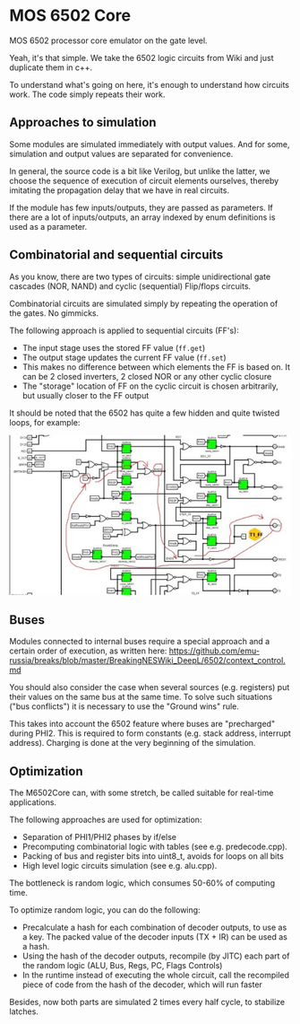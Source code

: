 # MOS 6502 Core

MOS 6502 processor core emulator on the gate level.

Yeah, it's that simple. We take the 6502 logic circuits from Wiki and just duplicate them in c++.

To understand what's going on here, it's enough to understand how circuits work. The code simply repeats their work.

## Approaches to simulation

Some modules are simulated immediately with output values. And for some, simulation and output values are separated for convenience.

In general, the source code is a bit like Verilog, but unlike the latter, we choose the sequence of execution of circuit elements ourselves,
thereby imitating the propagation delay that we have in real circuits.

If the module has few inputs/outputs, they are passed as parameters. If there are a lot of inputs/outputs, an array indexed by enum definitions is used as a parameter.

## Combinatorial and sequential circuits

As you know, there are two types of circuits: simple unidirectional gate cascades (NOR, NAND) and cyclic (sequential) Flip/flops circuits.

Combinatorial circuits are simulated simply by repeating the operation of the gates. No gimmicks.

The following approach is applied to sequential circuits (FF's):
- The input stage uses the stored FF value (`ff.get`)
- The output stage updates the current FF value (`ff.set`)
- This makes no difference between which elements the FF is based on. It can be 2 closed inverters, 2 closed NOR or any other cyclic closure
- The "storage" location of FF on the cyclic circuit is chosen arbitrarily, but usually closer to the FF output

It should be noted that the 6502 has quite a few hidden and quite twisted loops, for example:

![t1_ff](t1_ff.jpg)

## Buses

Modules connected to internal buses require a special approach and a certain order of execution, as written here:
https://github.com/emu-russia/breaks/blob/master/BreakingNESWiki_DeepL/6502/context_control.md

You should also consider the case when several sources (e.g. registers) put their values on the same bus at the same time.
To solve such situations ("bus conflicts") it is necessary to use the "Ground wins" rule.

This takes into account the 6502 feature where buses are "precharged" during PHI2. This is required to form constants (e.g. stack address, interrupt address). Charging is done at the very beginning of the simulation.

## Optimization

The M6502Core can, with some stretch, be called suitable for real-time applications.

The following approaches are used for optimization:
- Separation of PHI1/PHI2 phases by if/else
- Precomputing combinatorial logic with tables (see e.g. predecode.cpp).
- Packing of bus and register bits into uint8_t, avoids for loops on all bits
- High level logic circuits simulation (see e.g. alu.cpp).

The bottleneck is random logic, which consumes 50-60% of computing time.

To optimize random logic, you can do the following:
- Precalculate a hash for each combination of decoder outputs, to use as a key. The packed value of the decoder inputs (TX + IR) can be used as a hash.
- Using the hash of the decoder outputs, recompile (by JITC) each part of the random logic (ALU, Bus, Regs, PC, Flags Controls)
- In the runtime instead of executing the whole circuit, call the recompiled piece of code from the hash of the decoder, which will run faster

Besides, now both parts are simulated 2 times every half cycle, to stabilize latches.
